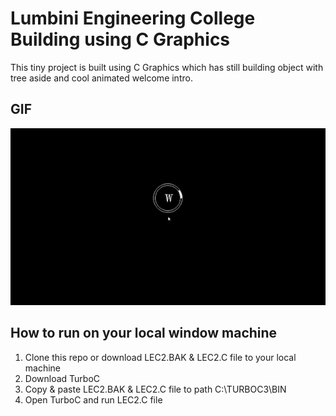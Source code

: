 # Lumbini Engineering College Building using C Graphics

This tiny project is built using C Graphics which has still building object with tree aside and cool animated welcome intro.

## GIF

![alt text](https://github.com/milantarami/LEC-building-using-C-Graphics/blob/master/Screenshot.gif)

## How to run on your local window machine

1. Clone this repo or download LEC2.BAK & LEC2.C file to your local machine
2. Download TurboC
3. Copy & paste LEC2.BAK & LEC2.C file to path C:\TURBOC3\BIN
4. Open TurboC and run LEC2.C file
